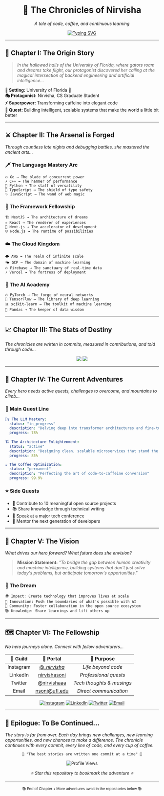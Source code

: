 <div align="center">

# 📖 The Chronicles of Nirvisha
*A tale of code, coffee, and continuous learning*

[![Typing SVG](https://readme-typing-svg.demolab.com?font=Georgia&size=18&duration=4000&pause=1000&color=6366F1&center=true&vCenter=true&width=600&lines=Once+upon+a+time%2C+in+the+land+of+Gainesville...;A+CS+student+embarked+on+an+epic+journey...;Armed+with+coffee+and+curiosity...;She+set+out+to+build+the+future+%E2%9C%A8)](https://git.io/typing-svg)

</div>

---

## 📜 Chapter I: The Origin Story

> *In the hallowed halls of the University of Florida, where gators roam and dreams take flight, our protagonist discovered her calling at the magical intersection of backend engineering and artificial intelligence...*

**🏰 Setting:** University of Florida 🐊  
**🎭 Protagonist:** Nirvisha, CS Graduate Student  
**⚡ Superpower:** Transforming caffeine into elegant code  
**🎯 Quest:** Building intelligent, scalable systems that make the world a little bit better

---

## ⚔️ Chapter II: The Arsenal is Forged

*Through countless late nights and debugging battles, she mastered the ancient arts...*

### 🗡️ **The Language Mastery Arc**
```
🔥 Go → The blade of concurrent power
⚡ C++ → The hammer of performance  
🐍 Python → The staff of versatility
📘 TypeScript → The shield of type safety
✨ JavaScript → The wand of web magic
```

### 🏰 **The Framework Fellowship**
```
🏗️ NestJS → The architecture of dreams
⚛️ React → The renderer of experiences  
🚀 Next.js → The accelerator of development
🌐 Node.js → The runtime of possibilities
```

### ☁️ **The Cloud Kingdom**
```
🌩️ AWS → The realm of infinite scale
🌤️ GCP → The domain of machine learning
🔥 Firebase → The sanctuary of real-time data
⚡ Vercel → The fortress of deployment
```

### 🤖 **The AI Academy**
```
🔥 PyTorch → The forge of neural networks
🧠 TensorFlow → The library of deep learning
📊 scikit-learn → The toolkit of machine learning
🐼 Pandas → The keeper of data wisdom
```

---

## 📈 Chapter III: The Stats of Destiny

*The chronicles are written in commits, measured in contributions, and told through code...*

<div align="center">
  <img src="https://github-readme-stats.vercel.app/api?username=Nirvisha82&show_icons=true&theme=vue&hide_border=true&include_all_commits=true&custom_title=📊 The Legend Grows" />
  <img src="https://github-readme-stats.vercel.app/api/top-langs/?username=Nirvisha82&layout=compact&theme=vue&hide_border=true&custom_title=🏆 Languages of Power" />
</div>

---

## 🌟 Chapter IV: The Current Adventures

*Every hero needs active quests, challenges to overcome, and mountains to climb...*

### 🎯 **Main Quest Line**
```yaml
🧙‍♀️ The LLM Mastery:
  status: "in_progress"
  description: "Delving deep into transformer architectures and fine-tuning techniques"
  progress: 78%
  
🏗️ The Architecture Enlightenment:
  status: "active"  
  description: "Designing clean, scalable microservices that stand the test of time"
  progress: 85%

☕ The Coffee Optimization:
  status: "permanent"
  description: "Perfecting the art of code-to-caffeine conversion"
  progress: 99.9%
```

### ⭐ **Side Quests**
- 🌟 Contribute to 10 meaningful open source projects
- 📚 Share knowledge through technical writing
- 🎤 Speak at a major tech conference
- 🤝 Mentor the next generation of developers

---

## 🔮 Chapter V: The Vision

*What drives our hero forward? What future does she envision?*

> **Mission Statement:** *"To bridge the gap between human creativity and machine intelligence, building systems that don't just solve today's problems, but anticipate tomorrow's opportunities."*

### 🌅 **The Dream**
```
🌍 Impact: Create technology that improves lives at scale
🧠 Innovation: Push the boundaries of what's possible with AI
🤝 Community: Foster collaboration in the open source ecosystem  
📚 Knowledge: Share learnings and lift others up
```

---

## 🗺️ Chapter VI: The Fellowship

*No hero journeys alone. Connect with fellow adventurers...*

<div align="center">

| 🏰 **Guild** | 🔗 **Portal** | 📜 **Purpose** |
|:---:|:---:|:---:|
| Instagram | [@__nirvisha_](https://instagram.com/__nirvisha_) | *Life beyond code* |
| LinkedIn | [nirvishasoni](https://linkedin.com/in/nirvishasoni) | *Professional quests* |
| Twitter | [@nirvishaaa](https://x.com/nirvishaaa) | *Tech thoughts & musings* |
| Email | [nsoni@ufl.edu](mailto:nsoni@ufl.edu) | *Direct communication* |

[![Instagram](https://img.shields.io/badge/Instagram-E4405F?style=for-the-badge&logo=instagram&logoColor=white)](https://instagram.com/__nirvisha_)
[![LinkedIn](https://img.shields.io/badge/LinkedIn-0077B5?style=for-the-badge&logo=linkedin&logoColor=white)](https://linkedin.com/in/nirvishasoni)
[![Twitter](https://img.shields.io/badge/Twitter-1DA1F2?style=for-the-badge&logo=twitter&logoColor=white)](https://x.com/nirvishaaa)
[![Email](https://img.shields.io/badge/Email-D14836?style=for-the-badge&logo=gmail&logoColor=white)](mailto:nsoni@ufl.edu)

</div>

---

## 📖 Epilogue: To Be Continued...

*The story is far from over. Each day brings new challenges, new learning opportunities, and new chances to make a difference. The chronicle continues with every commit, every line of code, and every cup of coffee.*

<div align="center">

```
💫 "The best stories are written one commit at a time" 💫
```

![Profile Views](https://visitcount.itsvg.in/api?id=Nirvisha82&label=Story%20Readers&color=6&icon=5&pretty=true)

*⭐ Star this repository to bookmark the adventure ⭐*

</div>

---

<div align="center">
<sub>📚 End of Chapter • More adventures await in the repositories below 📚</sub>
</div>
